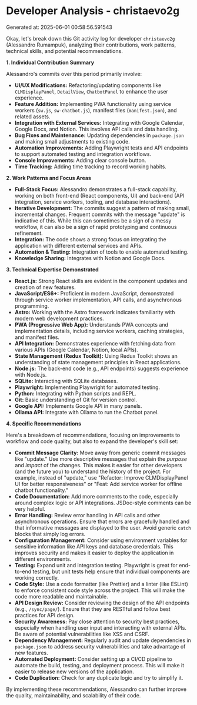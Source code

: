 # Developer Analysis - christaevo2g
Generated at: 2025-06-01 00:58:56.591543

Okay, let's break down this Git activity log for developer `christaevo2g` (Alessandro Rumampuk), analyzing their contributions, work patterns, technical skills, and potential recommendations.

**1. Individual Contribution Summary**

Alessandro's commits over this period primarily involve:

*   **UI/UX Modifications:**  Refactoring/updating components like `CLMDisplayPanel`, `DetailView`, `ChatbotPanel` to enhance the user experience.
*   **Feature Addition:** Implementing PWA functionality using service workers (`sw.js`, `sw-chatbot.js`), manifest files (`manifest.json`), and related assets.
*   **Integration with External Services:** Integrating with Google Calendar, Google Docs, and Notion.  This involves API calls and data handling.
*   **Bug Fixes and Maintenance:** Updating dependencies in `package.json` and making small adjustments to existing code.
*   **Automation Improvements:** Adding Playwright tests and API endpoints to support automated testing and integration workflows.
*   **Console Improvements:** Adding clear console button.
*   **Time Tracking:** Adding time tracking to record working habits.

**2. Work Patterns and Focus Areas**

*   **Full-Stack Focus:** Alessandro demonstrates a full-stack capability, working on both front-end (React components, UI) and back-end (API integration, service workers, tooling, and database interactions).
*   **Iterative Development:** The commits suggest a pattern of making small, incremental changes. Frequent commits with the message "update" is indicative of this. While this can sometimes be a sign of a messy workflow, it can also be a sign of rapid prototyping and continuous refinement.
*   **Integration:**  The code shows a strong focus on integrating the application with different external services and APIs.
*   **Automation & Testing:** Integration of tools to enable automated testing.
*   **Knowledge Sharing:** Integrates with Notion and Google Docs.

**3. Technical Expertise Demonstrated**

*   **React.js:** Strong React skills are evident in the component updates and creation of new features.
*   **JavaScript/ES6+:** Proficient in modern JavaScript, demonstrated through service worker implementation, API calls, and asynchronous programming.
*   **Astro:**  Working with the Astro framework indicates familiarity with modern web development practices.
*   **PWA (Progressive Web App):**  Understands PWA concepts and implementation details, including service workers, caching strategies, and manifest files.
*   **API Integration:** Demonstrates experience with fetching data from various APIs (Google Calendar, Notion, local APIs).
*   **State Management (Redux Toolkit):** Using Redux Toolkit shows an understanding of state management principles in React applications.
*   **Node.js:**  The back-end code (e.g., API endpoints) suggests experience with Node.js.
*   **SQLite:** Interacting with SQLite databases.
*   **Playwright:**  Implementing Playwright for automated testing.
*   **Python:** Integrating with Python scripts and REPL.
*   **Git:** Basic understanding of Git for version control.
*   **Google API:** Implements Google API in many panels.
*   **Ollama API:** Integrate with Ollama to run the Chatbot panel.

**4. Specific Recommendations**

Here's a breakdown of recommendations, focusing on improvements to workflow and code quality, but also to expand the developer's skill set:

*   **Commit Message Clarity:**  Move away from generic commit messages like "update."  Use more descriptive messages that explain the *purpose* and *impact* of the changes. This makes it easier for other developers (and the future you) to understand the history of the project. For example, instead of "update," use "Refactor: Improve CLMDisplayPanel UI for better responsiveness" or "Feat: Add service worker for offline chatbot functionality."
*   **Code Documentation:**  Add more comments to the code, especially around complex logic or API integrations. JSDoc-style comments can be very helpful.
*   **Error Handling:** Review error handling in API calls and other asynchronous operations.  Ensure that errors are gracefully handled and that informative messages are displayed to the user. Avoid generic `catch` blocks that simply log errors.
*   **Configuration Management:**  Consider using environment variables for sensitive information like API keys and database credentials. This improves security and makes it easier to deploy the application in different environments.
*   **Testing:** Expand unit and integration testing. Playwright is great for end-to-end testing, but unit tests help ensure that individual components are working correctly.
*   **Code Style:** Use a code formatter (like Prettier) and a linter (like ESLint) to enforce consistent code style across the project.  This will make the code more readable and maintainable.
*   **API Design Review:** Consider reviewing the design of the API endpoints (e.g., `/sync/page/`). Ensure that they are RESTful and follow best practices for API design.
*   **Security Awareness:**  Pay close attention to security best practices, especially when handling user input and interacting with external APIs.  Be aware of potential vulnerabilities like XSS and CSRF.
*    **Dependency Management:** Regularly audit and update dependencies in `package.json` to address security vulnerabilities and take advantage of new features.
*   **Automated Deployment:** Consider setting up a CI/CD pipeline to automate the build, testing, and deployment process. This will make it easier to release new versions of the application.
*   **Code Duplication:** Check for any duplicate logic and try to simplify it.

By implementing these recommendations, Alessandro can further improve the quality, maintainability, and scalability of their code.
